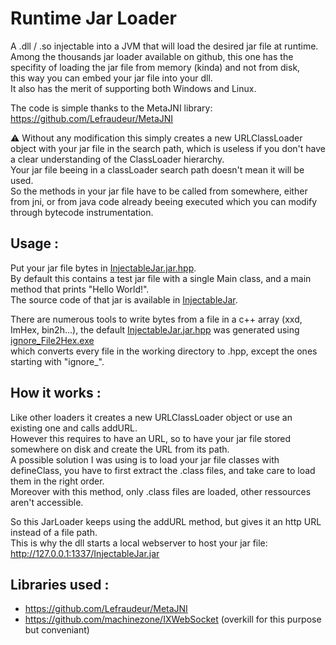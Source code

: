 ﻿# Runtime Jar Loader

A .dll / .so injectable into a JVM that will load the desired jar file at runtime.\
Among the thousands jar loader available on github, this one has the specifity of loading the jar file from memory (kinda) and not from disk,\
this way you can embed your jar file into your dll.\
It also has the merit of supporting both Windows and Linux.

The code is simple thanks to the MetaJNI library: https://github.com/Lefraudeur/MetaJNI

⚠️ Without any modification this simply creates a new URLClassLoader object with your jar file in the search path, which is useless if you don't have a clear understanding of the ClassLoader hierarchy.\
Your jar file beeing in a classLoader search path doesn't mean it will be used.\
So the methods in your jar file have to be called from somewhere, either from jni, or from java code already beeing executed which you can modify through bytecode instrumentation.

## Usage :
Put your jar file bytes in [InjectableJar.jar.hpp](src/InjectableJar.jar.hpp).\
By default this contains a test jar file with a single Main class, and a main method that prints "Hello World!".\
The source code of that jar is available in [InjectableJar](InjectableJar).

There are numerous tools to write bytes from a file in a c++ array (xxd, ImHex, bin2h...),
the default [InjectableJar.jar.hpp](src/InjectableJar.jar.hpp) was generated using [ignore_File2Hex.exe](InjectableJar/target/ignore_File2Hex.exe)\
which converts every file in the working directory to .hpp, except the ones starting with "ignore_".

## How it works :
Like other loaders it creates a new URLClassLoader object or use an existing one and calls addURL.\
However this requires to have an URL, so to have your jar file stored somewhere on disk and create the URL from its path.\
A possible solution I was using is to load your jar file classes with defineClass, you have to first extract the .class files, and take care to load them in the right order.\
Moreover with this method, only .class files are loaded, other ressources aren't accessible.

So this JarLoader keeps using the addURL method, but gives it an http URL instead of a file path.\
This is why the dll starts a local webserver to host your jar file: http://127.0.0.1:1337/InjectableJar.jar

## Libraries used :
- https://github.com/Lefraudeur/MetaJNI
- https://github.com/machinezone/IXWebSocket (overkill for this purpose but conveniant)